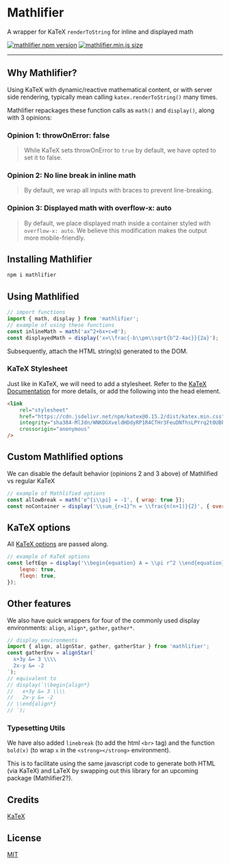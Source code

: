 # Mathlifier

A wrapper for KaTeX `renderToString` for inline and displayed math

[![mathlifier npm version](https://img.shields.io/npm/v/mathlifier)](https://github.com/kelvinsjk/mathlified/tree/main/packages/mathlifier)
[![mathlifier.min.js size](https://img.shields.io/bundlephobia/minzip/mathlifier)](https://github.com/kelvinsjk/mathlified/tree/main/packages/mathlifier)

---

## Why Mathlifier?

Using KaTeX with dynamic/reactive mathematical content, or
with server side rendering, typically mean calling
`katex.renderToString()` many times.

Mathlifier repackages these function calls as `math()` and `display()`, along with
3 opinions:

### Opinion 1: throwOnError: false

> While KaTeX sets throwOnError to `true` by default, we have opted to set it to false.

### Opinion 2: No line break in inline math

> By default, we wrap all inputs with braces to prevent line-breaking.

### Opinion 3: Displayed math with overflow-x: auto

> By default, we place displayed math inside a container styled with
> `overflow-x: auto`. We believe this modification makes the output more
> mobile-friendly.

## Installing Mathlifier

```bash
npm i mathlifier
```

## Using Mathlified

```js
// import functions
import { math, display } from 'mathlifier';
// example of using these functions
const inlineMath = math('ax^2+bx+c=0');
const displayedMath = display('x=\\frac{-b\\pm\\sqrt{b^2-4ac}}{2a}');
```

Subsequently, attach the HTML string(s) generated to the DOM.

### KaTeX Stylesheet

Just like in KaTeX, we will need to add a stylesheet. Refer to the [KaTeX Documentation](https://katex.org/docs/browser.html) for more details, or add
the following into the head element.

```html
<link
	rel="stylesheet"
	href="https://cdn.jsdelivr.net/npm/katex@0.15.2/dist/katex.min.css"
	integrity="sha384-MlJdn/WNKDGXveldHDdyRP1R4CTHr3FeuDNfhsLPYrq2t0UBkUdK2jyTnXPEK1NQ"
	crossorigin="anonymous"
/>
```

## Custom Mathlified options

We can disable the default behavior (opinions 2 and 3 above) of Mathlified vs regular KaTeX

```js
// example of Mathlified options
const allowBreak = math('e^{i\\pi} = -1', { wrap: true });
const noContainer = display('\\sum_{r=1}^n = \\frac{n(n+1)}{2}', { overflowAuto: false });
```

## KaTeX options

All [KaTeX options](https://katex.org/docs/options.html) are passed along.

```js
// example of KaTeX options
const leftEqn = display('\\begin{equation} A = \\pi r^2 \\end{equation}', {
	leqno: true,
	fleqn: true,
});
```

## Other features

We also have quick wrappers for four of the commonly used display environments: `align`, `align*`, `gather`, `gather*`.

```js
// display environments
import { align, alignStar, gather, gatherStar } from 'mathlifier';
const gatherEnv = alignStar(`
  x+3y &= 3 \\\\
  2x-y &= -2
`);
// equivalent to
// display(`\\begin{align*}
//   x+3y &= 3 \\\\
//   2x-y &= -2
// \\end{align*}
// `);
```

### Typesetting Utils

We have also added `linebreak` (to add the html `<br>` tag) and the function `bold(x)`
(to wrap `x` in the `<strong></strong>` environment).

This is to facilitate using the same javascript code to generate both HTML (via KaTeX)
and LaTeX by swapping out this library for an upcoming package (Mathlifier2?).

## Credits

[KaTeX](https://katex.org/)

## License

[MIT](https://github.com/kelvinsjk/mathlified/blob/896289c646c1a7c8b1a6a52a74a4a22fd2d6d500/packages/mathlifier/LICENSE)
